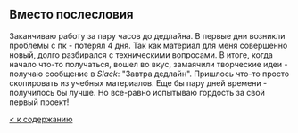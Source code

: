 ## Вместо послесловия

Заканчиваю работу за пару часов до дедлайна. В первые дни возникли проблемы с пк - потерял 4 дня. Так как материал для меня совершенно новый, долго разбирался с техническими вопросами. В итоге, когда начало что-то получаться, вошел во вкус, замаячили творческие идеи - получаю сообщение в _Slack_: "Завтра дедлайн". Пришлось что-то просто скопировать из учебных материалов. Еще бы пару дней времени - получилось бы лучше. Но все-равно испытываю гордость за свой первый проект!

[< к содержанию](./readme.md)